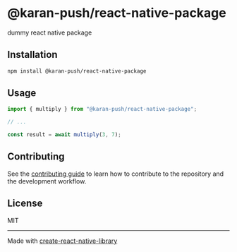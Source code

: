 # @karan-push/react-native-package
dummy react native package
## Installation

```sh
npm install @karan-push/react-native-package
```

## Usage

```js
import { multiply } from "@karan-push/react-native-package";

// ...

const result = await multiply(3, 7);
```

## Contributing

See the [contributing guide](CONTRIBUTING.md) to learn how to contribute to the repository and the development workflow.

## License

MIT

---

Made with [create-react-native-library](https://github.com/callstack/react-native-builder-bob)
